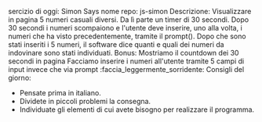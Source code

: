 sercizio di oggi: Simon Says
nome repo: js-simon
Descrizione:
Visualizzare in pagina 5 numeri casuali diversi. Da lì parte un timer di 30 secondi.
 Dopo 30 secondi i numeri scompaiono e l'utente deve inserire, uno alla volta, i numeri che ha visto precedentemente, tramite il prompt().
Dopo che sono stati inseriti i 5 numeri, il software dice quanti e quali dei numeri da indovinare sono stati individuati.
Bonus:
Mostriamo il countdown dei 30 secondi in pagina
Facciamo inserire i numeri all'utente tramite 5 campi di input invece che via prompt :faccia_leggermente_sorridente:
Consigli del giorno:
* Pensate prima in italiano.
* Dividete in piccoli problemi la consegna.
* Individuate gli elementi di cui avete bisogno per realizzare il programma.